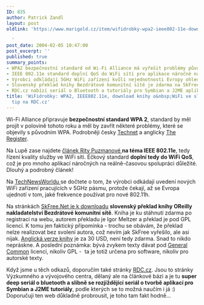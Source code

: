 ```yaml
---
ID: 835
author: Patrick Zandl
layout: post
oldlink: 'https://www.marigold.cz/item/wifidrobky-wpa2-ieee802-11e-download-knihy-o-wifi-ve-slovenstine-tip-na-rdc-cz

  '
post_date: 2004-02-05 10:47:00
post_excerpt: ''
published: true
summary_points:
- WPA2 bezpečnostní standard od Wi-Fi Alliance má vyřešit problémy původního WPA.
- IEEE 802.11e standard doplní QoS do WiFi sítí pro aplikace náročné na spolupráci.
- Výrobci odkládají 5GHz WiFi zařízení kvůli nejednotnosti Evropy ohledně 802.11h.
- Slovenský překlad knihy Bezdrátové komunitní sítě je zdarma na SkFree.Net.
- RDC.cz nabízí seriál o Bluetooth a tutoriály pro Symbian a J2ME aplikace.
title: 'WiFidrobky: WPA2, IEEE802.11e, download knihy o&nbsp;WiFi ve slovenštině,
  tip na RDC.cz'
---
```


<p>
Wi-Fi Alliance připravuje <STRONG>bezpečnostní standard WPA 2</STRONG>, standard by měl projít v polovině tohoto roku a měl by zavřít některé problémy, které se objevily s původním WPA. Podrobněji česky <A href="http://technet.idnes.cz/zprava.html?zprava=26936" target=_blank>Technet</A> a anglicky <A href="http://www.theregister.co.uk/content/69/35332.html" target=_blank>The Register</A>.</p>

<p>
Na Lupě zase najdete <A href="http://www.lupa.cz/clanek.php3?show=3211" target=_blank>článek Rity Puzmanové </A><STRONG>na téma IEEE 802.11e</STRONG>, tedy řízení kvality služby ve WiFi síti. Éčkový standard <STRONG>doplní tedy do WiFi QoS</STRONG>, což je pro mnoho aplikací náročných na reálně-časovou spolupráci důležité. Dlouhý a podrobný článek!</p>

<p>
Na <A href="http://www.technewsworld.com/perl/story/32649.html" target=_blank>TechNewsWorldu </A>se dočtete o tom, že výrobci odkádají uvedení nových WiFi zařízení pracujících v 5GHz pásmu, protože čekají, až se Evropa ujednotí v tom, jaké frekvence používat pro nové 802.11h. </p>

<p>
Na stránkách <A href="http://www.skfree.net/modules.php?op=modload&amp;name=News&amp;file=article&amp;sid=114&amp;mode=thread&amp;order=0&amp;thold=0" target=_blank>SkFree.Net je k downloadu</A> <STRONG>slovenský překlad knihy OReilly nakladatelství Bezdrátové komunitní sítě</STRONG>. Kniha je ku stáhnutí zdarma po registraci na webu, autorem překladu je Igor Meltzer a překlad je pod GPL licencí. K tomu jen faktický připomínka - trochu se obávám, že překlad nelze realizovat bez svolení autora, což nevím jak SkFree vyřešilo, ale asi nijak. <A href="http://www.oreilly.com/catalog/wirelesscommnet/" target=_blank>Anglická verze knihy</A> je za 30 USD, není tedy zdarma. Snad to nikdo nepráskne. A poslední poznámka: bývá zvykem texty dávat pod <A href="http://creativecommons.org/" target=_blank>General Common</A> licenci, nikoliv GPL -&#160; ta je totiž určena pro software, nikoliv pro autorské texty. </p>

<p>
Když jsme u těch odkazů, doporučím také stránky <A href="http://www.rdc.cz/" target=_blank>RDC.cz</A>. Jsou to stránky Výzkumného a vývojového centra, dělaný ale na článkové bázi&#160;a je tu <STRONG>super deep seriál o bluetooth a slibně se rozjíždějící seriál o tvorbě aplikací pro Symbian a J2ME tutoriály</STRONG>, podle kterých se to možná naučím i já :) Doporučuji ten web důkladně probrousit, je toho tam fakt hodně...</p>